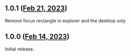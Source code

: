 ## 1.0.1 ([Feb 21, 2023](https://github.com/ramensoftware/windhawk-mods/blob/ea0ae17e774202b1eb6a833c83b01010723fa254/mods/no-focus-rectangle.wh.cpp))

Remove focus rectangle in explorer and the desktop only
## 1.0.0 ([Feb 14, 2023](https://github.com/ramensoftware/windhawk-mods/blob/8ce261c14fc76ef792f6b4e29824e683857deefc/mods/no-focus-rectangle.wh.cpp))

Initial release.
